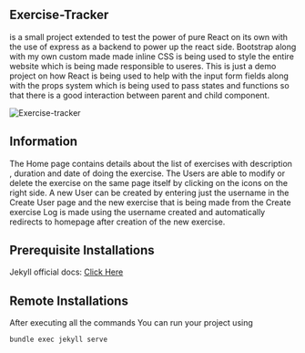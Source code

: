 
## Exercise-Tracker
is a small project extended to test the power of pure React on its own with the use of express as a backend to power up the react side. Bootstrap along with my own custom made made inline CSS is being used to style the entire website which is being made responsible to useres. This is just a demo project on how React is being used to help with the input form fields along with the props system which is being used to pass states and functions so that there is a good interaction between parent and child component.

![Exercise-tracker](https://i.imgur.com/Q49nIiN.gif)

## Information
The Home page contains details about the list of exercises with description , duration and date of doing the exercise. The Users are able to modify or delete the exercise on the same page itself by clicking on the icons on the right side. A new User can be created by entering just the username in the Create User page and the new exercise that is being made from the Create exercise Log is made using the username created and automatically redirects to homepage after creation of the new exercise.

## Prerequisite Installations
Jekyll official docs: [Click Here](https://jekyllrb.com/docs/installation/)

## Remote Installations
After executing all the commands You can run your project using
```
bundle exec jekyll serve
```

